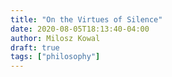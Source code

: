 ```yaml
---
title: "On the Virtues of Silence"
date: 2020-08-05T18:13:40-04:00
author: Milosz Kowal
draft: true
tags: ["philosophy"]
---
```

